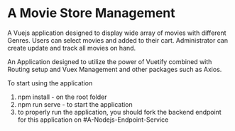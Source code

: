 # A Movie Store Management

A Vuejs application designed to display wide array of movies with different Genres. Users can select movies and added to their cart. Administrator can create update and track all movies on hand.

An Application designed to utilize the power of Vuetify combined with Routing setup and Vuex Management and other packages such as Axios.

To start using the application

1. npm install - on the root folder
2. npm run serve - to start the application
3. to properly run the application, you should fork the backend endpoint for this application on #A-Nodejs-Endpoint-Service
